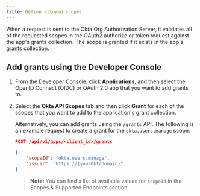 ```yaml
---
title: Define allowed scopes
---
```

When a request is sent to the Okta Org Authorization Server, it validates all of the requested scopes in the OAuth2 authorize or token request against the app's grants collection. The scope is granted if it exists in the app's grants collection.

## Add grants using the Developer Console
1. From the Developer Console, click **Applications**, and then select the OpenID Connect (OIDC) or OAuth 2.0 app that you want to add grants to.
2. Select the **Okta API Scopes** tab and then click **Grant** for each of the scopes that you want to add to the application's grant collection.

    Alternatively, you can add grants using the `/grants` API. The following is an example request to create a grant for the `okta.users.manage` scope.

    ```json
    POST /api/v1/apps/<client_id>/grants

    {
        "scopeId": "okta.users.manage",
        "issuer": "https://{yourOktaDomain}"
    }
    ```
    > **Note:** You can find a list of available values for `scopeId` in the <GuideLink link="../scopes">Scopes & Supported Endpoints</GuideLink> section.

<NextSectionLink/>
